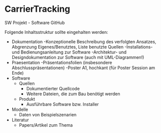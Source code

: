 # CarrierTracking
SW Projekt - Software GitHub

Folgende Inhaltsstruktur sollte eingehalten werden:

- Dokumentation	
	-Konzeptionelle Beschreibung des verfolgten Ansatzes, Abgrenzung Eigenes/Benutztes, Liste benutzte Quellen
	-Installations- und Bedienungsanleitung zur Software
	-Architektur- und Designdokumentation zur Software (auch mit UML-Diagrammen!)
- Praesentation	
	-Präsentationsfolien (insbesondere Abschlusspräsentationen)
	-Poster A1, hochkant (für Poster Session am Ende)
- Software	
  - Quellen	
	 - Dokumentierter Quellcode
	 - Weitere Dateien, die zum Bau benötigt werden
  - Produkt	
	 - Ausführbare Software bzw. Installer
- Modelle	
	- Daten von Beispielszenarien
- Literatur	
	- Papers/Artikel zum Thema
